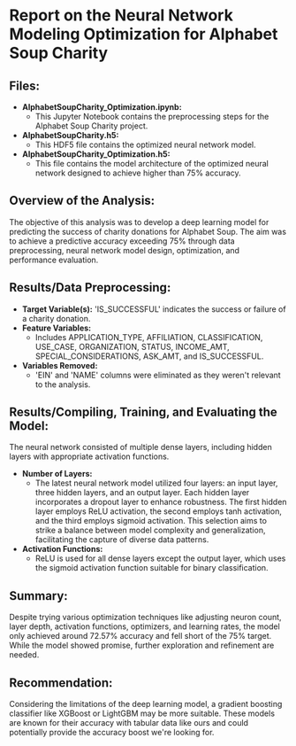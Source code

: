 # Report on the Neural Network Modeling Optimization for Alphabet Soup Charity

## Files:
- **AlphabetSoupCharity_Optimization.ipynb:** 
  - This Jupyter Notebook contains the preprocessing steps for the Alphabet Soup Charity project.
- **AlphabetSoupCharity.h5:** 
  - This HDF5 file contains the optimized neural network model.
- **AlphabetSoupCharity_Optimization.h5:** 
  - This file contains the model architecture of the optimized neural network designed to achieve higher than 75% accuracy.

## Overview of the Analysis:
The objective of this analysis was to develop a deep learning model for predicting the success of charity donations for Alphabet Soup. The aim was to achieve a predictive accuracy exceeding 75% through data preprocessing, neural network model design, optimization, and performance evaluation.

## Results/Data Preprocessing:
- **Target Variable(s):** 'IS_SUCCESSFUL' indicates the success or failure of a charity donation.
- **Feature Variables:** 
  - Includes APPLICATION_TYPE, AFFILIATION, CLASSIFICATION, USE_CASE, ORGANIZATION, STATUS, INCOME_AMT, SPECIAL_CONSIDERATIONS, ASK_AMT, and IS_SUCCESSFUL.
- **Variables Removed:** 
  - 'EIN' and 'NAME' columns were eliminated as they weren't relevant to the analysis.

## Results/Compiling, Training, and Evaluating the Model:
The neural network consisted of multiple dense layers, including hidden layers with appropriate activation functions.
- **Number of Layers:** 
  - The latest neural network model utilized four layers: an input layer, three hidden layers, and an output layer. Each hidden layer incorporates a dropout layer to enhance robustness. The first hidden layer employs ReLU activation, the second employs tanh activation, and the third employs sigmoid activation. This selection aims to strike a balance between model complexity and generalization, facilitating the capture of diverse data patterns.
- **Activation Functions:** 
  - ReLU is used for all dense layers except the output layer, which uses the sigmoid activation function suitable for binary classification.

## Summary:
Despite trying various optimization techniques like adjusting neuron count, layer depth, activation functions, optimizers, and learning rates, the model only achieved around 72.57% accuracy and fell short of the 75% target. While the model showed promise, further exploration and refinement are needed.

## Recommendation:
Considering the limitations of the deep learning model, a gradient boosting classifier like XGBoost or LightGBM may be more suitable. These models are known for their accuracy with tabular data like ours and could potentially provide the accuracy boost we're looking for.
